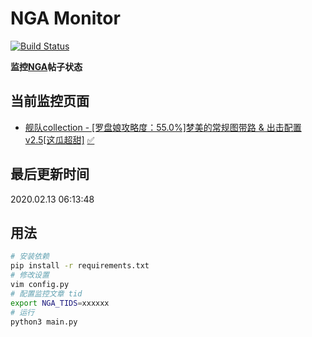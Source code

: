 # NGA Monitor

[![Build Status](https://travis-ci.org/kcwikizh/nga-monitor.svg?branch=master)](https://travis-ci.org/kcwikizh/nga-monitor)

**监控[NGA](https://bbs.nga.cn)帖子状态**

## 当前监控页面

- [舰队collection - [罗盘娘攻略度：55.0%]梦美的常规图带路 &amp; 出击配置 v2.5[这瓜超甜]](https://bbs.nga.cn/read.php?tid=16334445) [✅](16334445.md)


## 最后更新时间

2020.02.13 06:13:48

## 用法

```bash
# 安装依赖
pip install -r requirements.txt
# 修改设置
vim config.py
# 配置监控文章 tid
export NGA_TIDS=xxxxxx
# 运行
python3 main.py
```
